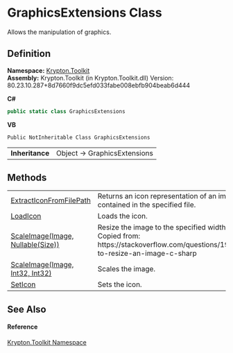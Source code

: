# GraphicsExtensions Class


Allows the manipulation of graphics.



## Definition
**Namespace:** <a href="79d2eac2-21f4-54ff-7552-b20c33c30600.md">Krypton.Toolkit</a>  
**Assembly:** Krypton.Toolkit (in Krypton.Toolkit.dll) Version: 80.23.10.287+8d7660f9dc5efd033fabe008ebfb904beab6d444

**C#**
``` C#
public static class GraphicsExtensions
```
**VB**
``` VB
Public NotInheritable Class GraphicsExtensions
```

<table><tr><td><strong>Inheritance</strong></td><td>Object  →  GraphicsExtensions</td></tr>
</table>



## Methods
<table>
<tr>
<td><a href="efdeb2ec-c26b-7d78-86e3-e5d2e064694c.md">ExtractIconFromFilePath</a></td>
<td>Returns an icon representation of an image that is contained in the specified file.</td></tr>
<tr>
<td><a href="9ac688f9-5d63-5d29-355b-66dba6d37dbf.md">LoadIcon</a></td>
<td>Loads the icon.</td></tr>
<tr>
<td><a href="77b8280d-7aa5-15f4-3e38-a509c75133ba.md">ScaleImage(Image, Nullable(Size))</a></td>
<td>Resize the image to the specified width and height. Copied from: https://stackoverflow.com/questions/1922040/how-to-resize-an-image-c-sharp</td></tr>
<tr>
<td><a href="835d90dc-2b33-2566-a207-bc9548a97440.md">ScaleImage(Image, Int32, Int32)</a></td>
<td>Scales the image.</td></tr>
<tr>
<td><a href="d5383425-e0ae-45d7-659b-a9febf07c56a.md">SetIcon</a></td>
<td>Sets the icon.</td></tr>
</table>

## See Also


#### Reference
<a href="79d2eac2-21f4-54ff-7552-b20c33c30600.md">Krypton.Toolkit Namespace</a>  

